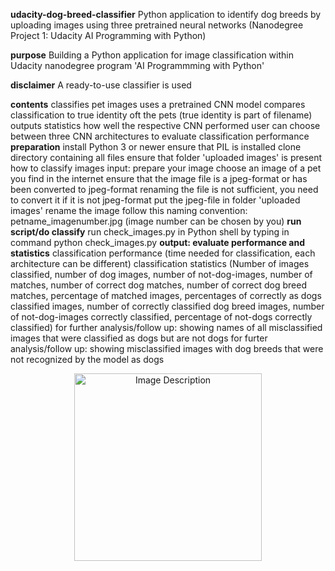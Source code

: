 
                                                        
**udacity-dog-breed-classifier**
Python application to identify dog breeds by uploading images using three pretrained neural networks (Nanodegree Project 1: Udacity AI Programming with Python)

**purpose**
Building a Python application for image classification within Udacity nanodegree program 'AI Programmming with Python'

**disclaimer**
A ready-to-use classifier is used

**contents**
classifies pet images
uses a pretrained CNN model
compares classification to true identity oft the pets (true identity is part of filename)
outputs statistics how well the respective CNN performed
user can choose between three CNN architectures to evaluate classification performance
**preparation**
install Python 3 or newer
ensure that PIL is installed
clone directory containing all files
ensure that folder 'uploaded images' is present
how to classify images
input: prepare your image
choose an image of a pet you find in the internet
ensure that the image file is a jpeg-format or has been converted to jpeg-format
renaming the file is not sufficient, you need to convert it if it is not jpeg-format
put the jpeg-file in folder 'uploaded images'
rename the image follow this naming convention: petname_imagenumber.jpg (image number can be chosen by you)
**run script/do classify**
run check_images.py in Python shell by typing in command python check_images.py
**output: evaluate performance and statistics**
classification performance (time needed for classification, each architecture can be different)
classification statistics (Number of images classified, number of dog images, number of not-dog-images, number of matches, number of correct dog matches, number of correct dog breed matches, percentage of matched images, percentages of correctly as dogs classified images, number of correctly classified dog breed images, number of not-dog-images correctly classified, percentage of not-dogs correctly classified)
for further analysis/follow up: showing names of all misclassified images that were classified as dogs but are not dogs
for furter analysis/follow up: showing misclassified images with dog breeds that were not recognized by the model as dogs
<p align="center">
  <img src="https://github.com/user-attachments/assets/9dd46f03-d47b-4562-966d-21646b5dc038" alt="Image Description" width="300">
</p>


